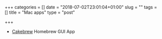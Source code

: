 +++
categories = []
date = "2018-07-02T23:01:04+01:00"
slug = ""
tags = []
title = "Mac apps"
type = "post"

+++
- [Cakebrew](https://github.com/brunophilipe/Cakebrew) Homebrew GUI App